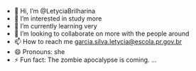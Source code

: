 - 👋 Hi, I’m @LetyciaBrilharina
- 👀 I’m interested in study more
- 🌱 I’m currently learning very
- 💞️ I’m looking to collaborate on more with the people around
- 📫 How to reach me garcia.silva.letycia@escola.pr.gov.br
- 😄 Pronouns: she
- ⚡ Fun fact: The zombie apocalypse is coming. ...

<!---
LetyciaBrilharina/LetyciaBrilharina is a ✨ special ✨ repository because its `README.md` (this file) appears on your GitHub profile.
You can click the Preview link to take a look at your changes.
--->

